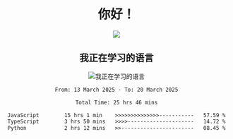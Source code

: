 <div align="center">
<h1>你好！</h1>
  
<a href="https://github.com/ikun0014">
    <img align="center" src="https://github-readme-stats-sigma-five.vercel.app/api?username=ikun0014&include_all_commits=true&show_icons=true&count_private=true&locale=cn&bg_color=0,EC6C6C,FFD479,FFFC79,73FA79,73FDFF,D783FF" />
  </a>
</div>

<div align="center">
<h2>我正在学习的语言</h2>
  
![我正在学习的语言](https://skillicons.dev/icons?i=python,nodejs,vue,html,dart)

</div>

<div align="center">
<!--START_SECTION:waka-->

```txt
From: 13 March 2025 - To: 20 March 2025

Total Time: 25 hrs 46 mins

JavaScript        15 hrs 1 min    >>>>>>>>>>>>>>-----------   57.59 %
TypeScript        3 hrs 50 mins   >>>>---------------------   14.72 %
Python            2 hrs 12 mins   >>-----------------------   08.45 %
```

<!--END_SECTION:waka-->

</div>
